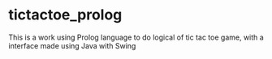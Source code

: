 # tictactoe_prolog
This is a work using Prolog language to do logical of tic tac toe game, with a interface made using Java with Swing 
